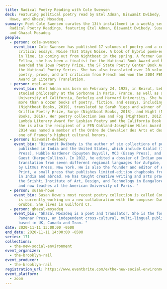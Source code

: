 ```yaml
---
title: Radical Poetry Reading with Cole Swensen
deck: Featuring political poetry read by Etel Adnan, Biswamit Dwibedy, Susan
  Howe, and Ghazal Mosadeq.
summary: Poet Cole Swensen curates the 13th installment in a weekly series of
  Radical Poetry Readings, featuring Etel Adnan, Biswamit Dwibedy, Susan Howe,
  and Ghazal Mosadeq.
people:
  - person: cole-swensen
    event_bio: Cole Swensen has published 17 volumes of poetry and a collection of
      critical essays, Noise That Stays Noise. A book of hybrid poem-essays, Art
      in Time, is coming out from Nightboat in the spring. A former Guggenheim
      Fellow, she has been a finalist for the National Book Award and has been
      awarded the Iowa Poetry Prize, the SF State Poetry Center Book Award, and
      the National Poetry Series. She has also translated over 20 volumes of
      poetry, prose, and art criticism from French and won the 2004 PEN USA
      Award in Literary Translation.
  - person: etel-adnan
    event_bio: Etel Adnan was born on February 24, 1925, in Beirut, Lebanon. She
      studied philosophy at the Sorbonne in Paris, France, as well as at the
      University of California, Berkeley and Harvard University. She has written
      more than a dozen books of poetry, fiction, and essays, including Time
      (Nightboat Books, 2019), translated by Sarah Riggs and winner of the
      Griffin Poetry Prize, Surge (Nightboat Books, 2018), and Night (Nightboat
      Books, 2016). Her poetry collection Sea and Fog (Nightboat, 2012) won the
      Lambda Literary Award for Lesbian Poetry and the California Book Award.
      She is also the recipient of a PEN Oakland-Josephine Miles Award and in
      2014 was named a member of the Ordre de Chevalier des Arts et des Lettres,
      one of France's highest cultural honors.
  - person: biswamit-dwibedy
    event_bio: "Biswamit Dwibedy is the author of six collections of poetry,
      published in India and the United States, which include Ozalid (1913
      Press), Hubble Gardener (Spuyten Duyvil), MC3 (Essay Press), and Ancient
      Guest (HarperCollins). In 2012, he edited a dossier of Indian poetry in
      translation from seven different regional languages for Aufgabe, published
      by Litmus Press, New York. He is also the founder and editor of Anew
      Print, a small press that publishes limited-edition chapbooks from writers
      in India and abroad. He has taught creative writing and arts practice at
      the Srishti Institute of Art, Design, and Technology in Bangalore, India,
      and now teaches at the American University of Paris. "
  - person: susan-howe
    event_bio: Susan Howe's most recent poetry collection is called Concordance. She
      is currently working on a new collaboration with the composer David
      Grubbs. She lives in Guilford CT.
  - person: ghazal-mosadeq
    event_bio: "Ghazal Mosadeq is a poet and translator. She is the founder of
      Pamenar Press, an independent cross-cultural, multi-lingual publisher
      based in UK, Canada and Iran. "
date: 2020-11-11 13:00:00 -0500
end_date: 2020-11-11 14:00:00 -0500
series: 171
collections:
  - the-new-social-environment
event_organizer:
  - the-brooklyn-rail
event_producer:
  - the-brooklyn-rail
registration_url: https://www.eventbrite.com/e/the-new-social-environment-171-radical-poetry-with-cole-swensen-tickets-128201172157
event_platform:
  - zoom
---
```

